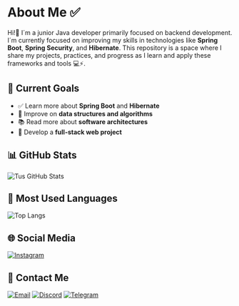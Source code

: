 # About Me ✅
<!DOCTYPE html>
Hi!👋 I´m a junior Java developer primarily focused on backend development. I´m currently focused on improving my skills in technologies like  **Spring Boot**, **Spring Security**, and **Hibernate**. This repository is a space where I share my projects, practices, and progress as I learn and apply these frameworks and tools 💻⚡.
## 🎯 Current Goals  
- ✅ Learn more about **Spring Boot** and **Hibernate**  
- 🔄 Improve on **data structures and algorithms**  
- 📚 Read more about **software architectures**  
- 🚀 Develop a **full-stack web project**  
## 📊 GitHub Stats
![Tus GitHub Stats](https://github-readme-stats.vercel.app/api?username=LuisPiquinRey&show_icons=true&theme=dark)
## 📌 Most Used Languages
![Top Langs](https://github-readme-stats.vercel.app/api/top-langs/?username=LuisPiquinRey&layout=compact&theme=dark)
## 🌐 Social Media
[![Instagram](https://img.shields.io/badge/Instagram-E4405F?style=for-the-badge&logo=instagram&logoColor=white)](https://instagram.com/luuis__04)
## 📩 Contact Me
[![Email](https://img.shields.io/badge/Email-D14836?style=for-the-badge&logo=gmail&logoColor=white)](mailto:piquin.rey@gmail.com)
[![Discord](https://img.shields.io/badge/Discord-7289DA?style=for-the-badge&logo=discord&logoColor=white)](https://discord.com/users/557299960899567627)
[![Telegram](https://img.shields.io/badge/Telegram-2CA5E0?style=for-the-badge&logo=telegram&logoColor=white)](https://t.me/LuisPiquinRey)
